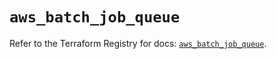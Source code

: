 # `aws_batch_job_queue`

Refer to the Terraform Registry for docs: [`aws_batch_job_queue`](https://registry.terraform.io/providers/hashicorp/aws/5.94.1/docs/resources/batch_job_queue).
